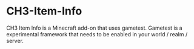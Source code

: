 # CH3-Item-Info
CH3 Item Info is a Minecraft add-on that uses gametest. Gametest is a experimental framework that needs to be enabled in your world / realm / server.
